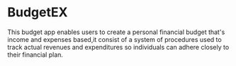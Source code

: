 # BudgetEX

This budget app enables users to create a personal financial budget that's income and expenses based,it consist of a system of procedures used to track actual revenues and expenditures so individuals can adhere closely to their financial plan.

